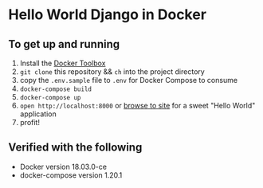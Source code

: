 # Hello World Django in Docker

## To get up and running

1. Install the [Docker Toolbox](https://docs.docker.com/toolbox/overview/)
1. `git clone` this repository && `ch` into the project directory
1. copy the `.env.sample` file to `.env` for Docker Compose to consume
1. `docker-compose build`
1. `docker-compose up`
1. `open http://localhost:8000` or [browse to site](http://localhost:8000) for a sweet "Hello World" application
1. profit!

## Verified with the following
- Docker version 18.03.0-ce
- docker-compose version 1.20.1
